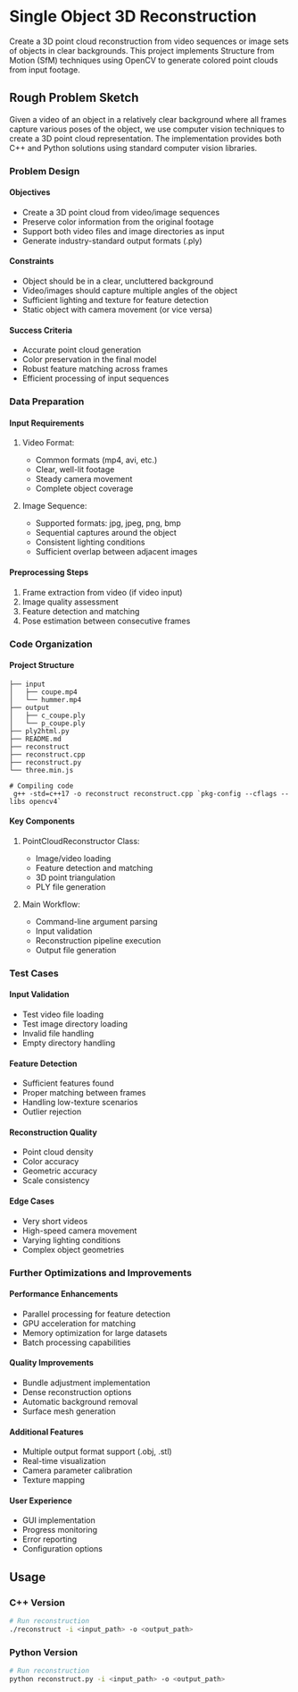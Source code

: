 # Single Object 3D Reconstruction

Create a 3D point cloud reconstruction from video sequences or image sets of objects in clear backgrounds. This project implements Structure from Motion (SfM) techniques using OpenCV to generate colored point clouds from input footage.

## Rough Problem Sketch

Given a video of an object in a relatively clear background where all frames capture various poses of the object, we use computer vision techniques to create a 3D point cloud representation. The implementation provides both C++ and Python solutions using standard computer vision libraries.

### Problem Design

#### Objectives
- Create a 3D point cloud from video/image sequences
- Preserve color information from the original footage
- Support both video files and image directories as input
- Generate industry-standard output formats (.ply)

#### Constraints
- Object should be in a clear, uncluttered background
- Video/images should capture multiple angles of the object
- Sufficient lighting and texture for feature detection
- Static object with camera movement (or vice versa)

#### Success Criteria
- Accurate point cloud generation
- Color preservation in the final model
- Robust feature matching across frames
- Efficient processing of input sequences

### Data Preparation

#### Input Requirements
1. Video Format:
   - Common formats (mp4, avi, etc.)
   - Clear, well-lit footage
   - Steady camera movement
   - Complete object coverage

2. Image Sequence:
   - Supported formats: jpg, jpeg, png, bmp
   - Sequential captures around the object
   - Consistent lighting conditions
   - Sufficient overlap between adjacent images

#### Preprocessing Steps
1. Frame extraction from video (if video input)
2. Image quality assessment
3. Feature detection and matching
4. Pose estimation between consecutive frames

### Code Organization

#### Project Structure
```shell
├── input
│   ├── coupe.mp4
│   └── hummer.mp4
├── output
│   ├── c_coupe.ply
│   └── p_coupe.ply
├── ply2html.py
├── README.md
├── reconstruct
├── reconstruct.cpp
├── reconstruct.py
└── three.min.js
```

```shell
# Compiling code
 g++ -std=c++17 -o reconstruct reconstruct.cpp `pkg-config --cflags --libs opencv4`
```
#### Key Components
1. PointCloudReconstructor Class:
   - Image/video loading
   - Feature detection and matching
   - 3D point triangulation
   - PLY file generation

2. Main Workflow:
   - Command-line argument parsing
   - Input validation
   - Reconstruction pipeline execution
   - Output file generation

### Test Cases

#### Input Validation
- Test video file loading
- Test image directory loading
- Invalid file handling
- Empty directory handling

#### Feature Detection
- Sufficient features found
- Proper matching between frames
- Handling low-texture scenarios
- Outlier rejection

#### Reconstruction Quality
- Point cloud density
- Color accuracy
- Geometric accuracy
- Scale consistency

#### Edge Cases
- Very short videos
- High-speed camera movement
- Varying lighting conditions
- Complex object geometries

### Further Optimizations and Improvements

#### Performance Enhancements
- Parallel processing for feature detection
- GPU acceleration for matching
- Memory optimization for large datasets
- Batch processing capabilities

#### Quality Improvements
- Bundle adjustment implementation
- Dense reconstruction options
- Automatic background removal
- Surface mesh generation

#### Additional Features
- Multiple output format support (.obj, .stl)
- Real-time visualization
- Camera parameter calibration
- Texture mapping

#### User Experience
- GUI implementation
- Progress monitoring
- Error reporting
- Configuration options

## Usage

### C++ Version
```bash
# Run reconstruction
./reconstruct -i <input_path> -o <output_path>
```

### Python Version
```bash
# Run reconstruction
python reconstruct.py -i <input_path> -o <output_path>
```